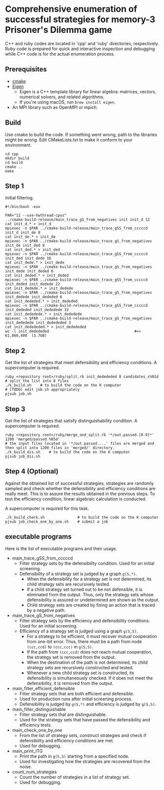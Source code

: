 # Comprehensive enumeration of successful strategies for memory-3 Prisoner's Dilemma game

C++ and ruby codes are located in 'cpp' and 'ruby' directories, respectively.
Ruby code is prepared for quick and interactive inspection and debugging while C++ code is for the actual enumeration process.

## Prerequisites

- [cmake](https://cmake.org/)
- [Eigen](http://eigen.tuxfamily.org/index.php?title=Main_Page)
    - Eigen is a C++ template library for linear algebra: matrices, vectors, numerical solvers, and related algorithms.
    - If you're using macOS, run `brew install eigen`.
- An MPI library such as OpenMPI or mpich.

## Build

Use cmake to build the code.
If something went wrong, path to the libraries might be wrong. Edit CMakeLists.txt to make it conform to your environment.

```
cd cpp
mkdir build
cd build
cmake ..
make
```

## Step 1

Initial filtering.

```
#!/bin/bash -eux

PAR="12 --use-hwthread-cpus"
../cmake-build-release/main_trace_gS_from_negatives init init_d 12
cat init_d.* > init_d
mpiexec -n $PAR ../cmake-build-release/main_trace_gSS_from_cccccd init_d init_de 8
cat init_de.* > init_de
mpiexec -n $PAR ../cmake-build-release/main_trace_gS_from_negatives init_de init_ded 8
cat init_ded.* > init_ded
mpiexec -n $PAR ../cmake-build-release/main_trace_gSS_from_cccccd init_ded init_dede 16
cat init_dede.* > init_dede
mpiexec -n $PAR ../cmake-build-release/main_trace_gS_from_negatives init_dede init_deded 6
cat init_deded.* > init_deded
mpiexec -n $PAR ../cmake-build-release/main_trace_gSS_from_cccccd init_deded init_dedede 22
cat init_dedede.* > init_dedede
mpiexec -n $PAR ../cmake-build-release/main_trace_gS_from_negatives init_dedede init_dededed 6
cat init_dededed.* > init_dededed
mpiexec -n $PAR ../cmake-build-release/main_trace_gSS_from_cccccd init_dededed init_dededede 32
cat init_dededede.* > init_dededede
mpiexec -n $PAR ../cmake-build-release/main_trace_gS_from_negatives init_dededede init_dedededed 3
cat init_dedededed.* > init_dedededed
wc -l init_dedededed                                       #=> 61,860,400  (3.7GB)
```

## Step 2

Get the list of strategies that meet defensibility and efficiency conditions.
A supercomputer is required.

```
ruby <repository root>/ruby/split.rb init_dedededed 8 candidates_s%01d     # split the list into 8 files
./k_build.sh    # to build the code on the K computer
# [TODO] edit job.sh appropriately
pjsub job.sh
```

## Step 3

Get the list of strategies that satisfy distinguishability condition.
A supercomputer is required.

```
ruby <repository root>/ruby/merge_and_split.rb '*/out.passed.[0-9]*' 1200 'merged/passed.%05d'
# the input files located in '*/out.passed....' files are merged and then split into 1200 files in 'merged/' directory.
./k_build_dis.sh    # to build the code on the K computer
pjsub job_dis.sh
```

## Step 4 (Optional)

Against the obtained list of successful strategies, strategies are randomly sampled and check whether the defensibility and efficiency conditions are really meet.
This is to assure the results obtained in the previous steps.
To test the efficiency condition, linear algebraic calculation is conducted.

A supercomputer is required for this task.

```
./k_build_check.sh               # to build the code on the K computer
pjsub job_check_one_by_one.sh    # submit a job
```


## executable programs

Here is the list of executable programs and their usage.

- main_trace_gSS_from_cccccd
    - Filter strategy sets by the defensibility condition. Used for an initial screening.
    - Defensibility of a strategy set is judged by a graph `g(S,*)`.
        - When the defensibility for a strategy set is not determined, its child strategy sets are recursively tested.
        - If a child strategy set turned out to be not defensible, it is eliminated from the output. Thus, only the strategy sets whose defensibility is assured or undetermined are shown as the output.
        - Child strategy sets are created by fixing an action that is traced by a negative path.
- main_trace_gS_from_negatives
    - Filter strategy sets by the efficiency and defensibility conditions. Used for an initial screening.
    - Efficiency of a strategy set is judged using a graph `g(S,S)`.
        - For a strategy to be efficient, it must recover mutual cooperation from one-bit error. Thus, there must be a path from node `(ccc,ccd)` to `(ccc,ccc)` in `g(S,S)`.
        - If the path from `(ccc,ccd)` does not reach mutual cooperation, the strategy set is removed from the output.
        - When the destination of the path is not determined, its child strategy sets are recursively constructed and tested.
        - Whenever a new child strategy set is constructed, its defensibility is simultaneously checked. If it does not meet the defensibility, it is removed from the output.
- main_filter_efficient_defensible
    - Filter strategy sets that are both efficient and defensible.
    - Used for production runs after initial screening process.
    - Defensibility is judged by `g(S,*)` and efficiency is judged by `g(S,S)`.
- main_filter_distinguishable
    - Filter strategy sets that are distinguishable.
    - Used for the strategy sets that have passed the defensibility and efficiency tests.
- main_check_one_by_one
    - From the list of strategy sets, construct strategies and check if defensibility and efficiency conditions are met.
    - Used for debugging.
- main_print_ITG
    - Print the path in `g(S,S)` starting from a specified node.
    - Used for investigating how the strategies are recovered from the noise.
- count_num_strategies
    - Count the number of strategies in a list of strategy set.
    - Used for debugging.

